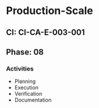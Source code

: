 # Production-Scale

## CI: CI-CA-E-003-001
## Phase: 08

### Activities
- Planning
- Execution
- Verification
- Documentation
